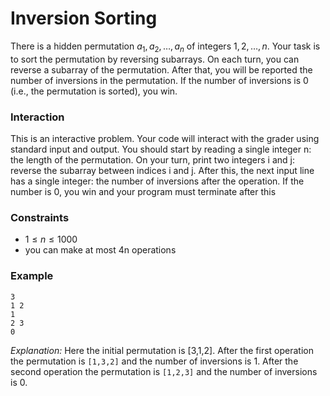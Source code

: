 # Inversion Sorting

There is a hidden permutation $a_1, a_2,\dots, a_n$ of integers $1, 2,\dots, n$. Your task is to sort the permutation by
reversing subarrays.
On each turn, you can reverse a subarray of the permutation. After that, you will be reported the number of inversions
in the permutation. If the number of inversions is 0 (i.e., the permutation is sorted), you win.

### Interaction

This is an interactive problem. Your code will interact with the grader using standard input and output. You should
start by reading a single integer n: the length of the permutation.
On your turn, print two integers i and j: reverse the subarray between indices i and j.
After this, the next input line has a single integer: the number of inversions after the operation. If the number is 0,
you win and your program must terminate after this

### Constraints

* $1\leq n\leq 1000$
* you can make at most 4n operations

### Example

```
3
1 2
1
2 3
0
```

_Explanation:_ Here the initial permutation is [3,1,2]. After the first operation the permutation is `[1,3,2]` and the
number of inversions is 1. After the second operation the permutation is `[1,2,3]` and the number of inversions is 0.

